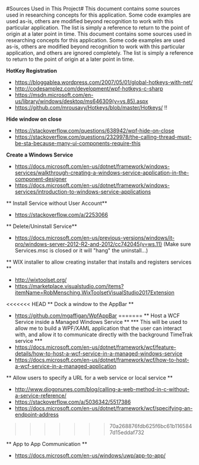 #Sources Used in This Project#
This document contains some sources used in researching concepts for this application. Some code examples are used as-is, others are modified beyond recognition to work with this particular application. The list is simply a reference to return to the point of origin at a later point in time.
This document contains some sources used in researching concepts for this application. Some code examples are used as-is, others are modified beyond recognition to work with this particular application, and others are ignored completely. The list is simply a reference to return to the point of origin at a later point in time.

**HotKey Registration**
- https://bloggablea.wordpress.com/2007/05/01/global-hotkeys-with-net/
- http://codesamplez.com/development/wpf-hotkeys-c-sharp
- https://msdn.microsoft.com/en-us/library/windows/desktop/ms646309(v=vs.85).aspx
- https://github.com/mrousavy/Hotkeys/blob/master/Hotkeys/ !!

**Hide window on close**
- https://stackoverflow.com/questions/638942/wpf-hide-on-close
- https://stackoverflow.com/questions/2329978/the-calling-thread-must-be-sta-because-many-ui-components-require-this

**Create a Windows Service**
- https://docs.microsoft.com/en-us/dotnet/framework/windows-services/walkthrough-creating-a-windows-service-application-in-the-component-designer
- https://docs.microsoft.com/en-us/dotnet/framework/windows-services/introduction-to-windows-service-applications

** Install Service without User Account**
- https://stackoverflow.com/a/2253066

** Delete/Uninstall Service**
- https://docs.microsoft.com/en-us/previous-versions/windows/it-pro/windows-server-2012-R2-and-2012/cc742045(v=ws.11) (Make sure Services.msc is closed or it will "hang" the uninstall...)

** WIX installer to allow creating installer that installs and registers services **
- http://wixtoolset.org/
- https://marketplace.visualstudio.com/items?itemName=RobMensching.WixToolsetVisualStudio2017Extension

<<<<<<< HEAD
** Dock a window to the AppBar **
- https://github.com/mgaffigan/WpfAppBar
=======
** Host a WCF Service inside a Managed Windows Service **
*** This will be used to allow me to build a WPF/XAML application that the user can interact with, and allow it to communicate directly with the background TimeTrak service ***
- https://docs.microsoft.com/en-us/dotnet/framework/wcf/feature-details/how-to-host-a-wcf-service-in-a-managed-windows-service
- https://docs.microsoft.com/en-us/dotnet/framework/wcf/how-to-host-a-wcf-service-in-a-managed-application

** Allow users to specify a URL for a web service or local service **
- http://www.diogonunes.com/blog/calling-a-web-method-in-c-without-a-service-reference/
- https://stackoverflow.com/a/5036342/5517386
- https://docs.microsoft.com/en-us/dotnet/framework/wcf/specifying-an-endpoint-address
>>>>>>> 70a268876fdb625f6bc61b1165847d15eddaf732

** App to App Communication **
- https://docs.microsoft.com/en-us/windows/uwp/app-to-app/
